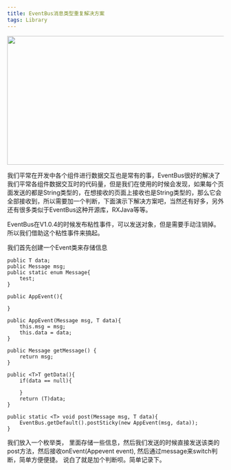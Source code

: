 ```yaml
---
title: EventBus消息类型重复解决方案 
tags: Library
---
```


<img src="http://i.imgur.com/1FbR8Ql.png" width = "600" height = "300" align=center />

<!--more-->

我们平常在开发中各个组件进行数据交互也是常有的事，EventBus很好的解决了我们平常各组件数据交互时的代码量，但是我们在使用的时候会发现，如果每个页面发送的都是String类型的，在想接收的页面上接收也是String类型的，那么它会全部接收到，所以需要加一个判断，下面演示下解决方案吧，当然还有好多，另外还有很多类似于EventBus这种开源库，RXJava等等。




EventBus在V1.0.4的时候发布粘性事件，可以发送对象，但是需要手动注销掉。所以我们借助这个粘性事件来搞起。


我们首先创建一个Event类来存储信息 


    public T data;
    public Message msg;
    public static enum Message{
        test;
    }

    public AppEvent(){

    }

    public AppEvent(Message msg, T data){
        this.msg = msg;
        this.data = data;
    }

    public Message getMessage() {
        return msg;
    }

    public <T>T getData(){
        if(data == null){

        }
        return (T)data;
    }

    public static <T> void post(Message msg, T data){
        EventBus.getDefault().postSticky(new AppEvent(msg, data));
    }

我们放入一个枚举类， 里面存储一些信息，然后我们发送的时候直接发送该类的post方法，然后接收onEvent(Appevent event), 然后通过message来switch判断，简单方便便捷。
说白了就是加个判断呗。简单记录下。
